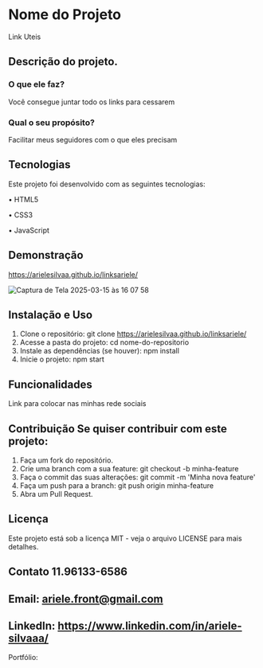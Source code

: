 # Nome do Projeto

Link Uteis

## Descrição do projeto.

 ### O que ele faz? 
 
 Você consegue juntar todo os links para cessarem 
 
 ### Qual o seu propósito? 
 
 Facilitar meus seguidores com o que eles precisam 

## Tecnologias 
Este projeto foi desenvolvido com as seguintes tecnologias:

 • HTML5 

• CSS3 

• JavaScript 

 ## Demonstração

https://arielesilvaa.github.io/linksariele/

![Captura de Tela 2025-03-15 às 16 07 58](https://github.com/user-attachments/assets/46ef7bf0-4e56-4e20-a4cb-49c68d5bbcfb)




## Instalação e Uso 
1. Clone o repositório: git clone https://arielesilvaa.github.io/linksariele/
2. Acesse a pasta do projeto: cd nome-do-repositorio 
3. Instale as dependências (se houver): npm install 
4. Inicie o projeto: npm start  

## Funcionalidades

 Link para colocar nas minhas rede sociais 

 ## Contribuição Se quiser contribuir com este projeto: 

1. Faça um fork do repositório. 
2. Crie uma branch com a sua feature: git checkout -b minha-feature 
3. Faça o commit das suas alterações: git commit -m 'Minha nova feature' 
4. Faça um push para a branch: git push origin minha-feature 
5. Abra um Pull Request. 

## Licença
 Este projeto está sob a licença MIT - veja o arquivo LICENSE para mais detalhes.
 
 ## Contato 11.96133-6586 
  
## Email: ariele.front@gmail.com
 
##  LinkedIn: https://www.linkedin.com/in/ariele-silvaaa/
  
  Portfólio: 

